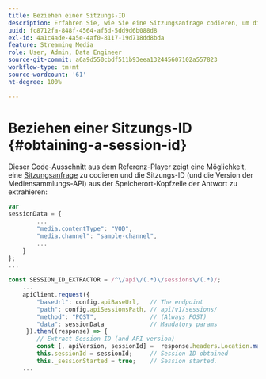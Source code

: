 ```yaml
---
title: Beziehen einer Sitzungs-ID
description: Erfahren Sie, wie Sie eine Sitzungsanfrage codieren, um die Sitzungs-ID aus dem Location-Header in einer Antwort zu erhalten.
uuid: fc8712fa-848f-4564-af5d-5dd9d6b088d8
exl-id: 4a1c4ade-4a5e-4af0-8117-19d718dd8bda
feature: Streaming Media
role: User, Admin, Data Engineer
source-git-commit: a6a9d550cbdf511b93eea132445607102a557823
workflow-type: tm+mt
source-wordcount: '61'
ht-degree: 100%

---
```


# Beziehen einer Sitzungs-ID {#obtaining-a-session-id}

Dieser Code-Ausschnitt aus dem Referenz-Player zeigt eine Möglichkeit, eine [Sitzungsanfrage](../mc-api-ref/mc-api-sessions-req.md) zu codieren und die Sitzungs-ID (und die Version der Mediensammlungs-API) aus der Speicherort-Kopfzeile der Antwort zu extrahieren:

```js
var  
sessionData = { 
        ... 
        "media.contentType": "VOD", 
        "media.channel": "sample-channel", 
        ... 
    } 
}; 
...

const SESSION_ID_EXTRACTOR = /^\/api\/(.*)\/sessions\/(.*)/; 
    ...
    apiClient.request({ 
        "baseUrl": config.apiBaseUrl,   // The endpoint 
        "path": config.apiSessionsPath, // api/v1/sessions/ 
        "method": "POST",               // (Always POST) 
        "data": sessionData             // Mandatory params 
     }).then((response) => { 
        // Extract Session ID (and API version) 
        const [, apiVersion, sessionId] =  response.headers.Location.match(SESSION_ID_EXTRACTOR);  
        this.sessionId = sessionId;     // Session ID obtained 
        this._sessionStarted = true;    // Session started. 
    ...
```
